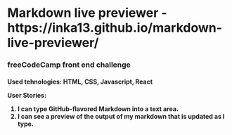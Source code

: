 <h1>Markdown live previewer - https://inka13.github.io/markdown-live-previewer/</h1>

<h3>freeCodeCamp front end challenge</h3>

<h4>Used tehnologies: HTML, CSS, Javascript, React

<p>User Stories:</p> 

<ol>

<li> I can type GitHub-flavored Markdown into a text area.</li>

<li> I can see a preview of the output of my markdown that is updated as I type.</li>



</ol>
